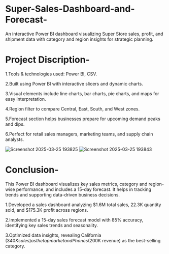 # Super-Sales-Dashboard-and-Forecast-
An interactive Power BI dashboard visualizing Super Store sales, profit, and shipment data with category and region insights for strategic planning.
<br>
# Project Discription-
1.Tools & technologies used: Power BI, CSV. <br>

2.Built using Power BI with interactive slicers and dynamic charts. <br>

3.Visual elements include line charts, bar charts, pie charts, and maps for easy interpretation. <br>

4.Region filter to compare Central, East, South, and West zones. <br>

5.Forecast section helps businesses prepare for upcoming demand peaks and dips. <br>

6.Perfect for retail sales managers, marketing teams, and supply chain analysts.<br>

![Screenshot 2025-03-25 193825](https://github.com/user-attachments/assets/1ca2cb67-2b83-498b-9c2c-52cd5089bc3a)
![Screenshot 2025-03-25 193843](https://github.com/user-attachments/assets/af6564cf-8609-4c4d-918f-03842f9fd185)

# Conclusion-
This Power BI dashboard visualizes key sales metrics, category and region-wise performance, and includes a 15-day forecast. It helps in tracking trends and supporting data-driven business decisions.

1.Developed a sales dashboard analyzing $1.6M total sales, 22.3K quantity sold, and $175.3K profit across regions. <br>

2.Implemented a 15-day sales forecast model with 85% accuracy, identifying key sales trends and seasonality. <br>

3.Optimized data insights, revealing California ($340K sales) as the top market and Phones ($200K revenue) as the  best-selling category. <br>


